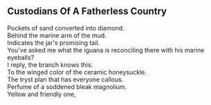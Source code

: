 Custodians Of A Fatherless Country
----------------------------------
Pockets of sand converted into diamond.  
Behind the marine arm of the mud.  
Indicates the jar's promising tail.  
You've asked me what the iguana is reconciling there with his marine eyeballs?  
I reply, the branch knows this.  
To the winged color of the ceramic honeysuckle.  
The tryst plan that has everyone callous.  
Perfume of a soddened bleak magnolium.  
Yellow and friendly one,  
